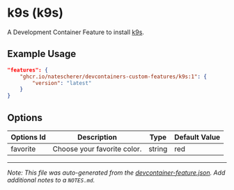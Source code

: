 # k9s (k9s)

A Development Container Feature to install [k9s](https://k9scli.io/).

## Example Usage

```json
"features": {
    "ghcr.io/natescherer/devcontainers-custom-features/k9s:1": {
        "version": "latest"
    }
}
```

## Options

| Options Id | Description | Type | Default Value |
|-----|-----|-----|-----|
| favorite | Choose your favorite color. | string | red |

---

_Note: This file was auto-generated from the [devcontainer-feature.json](https://github.com/devcontainers/feature-starter/blob/main/src/color/devcontainer-feature.json).  Add additional notes to a `NOTES.md`._

